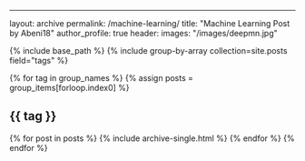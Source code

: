 ---
layout: archive
permalink: /machine-learning/
title: "Machine Learning Post by Abeni18"
author_profile: true
header:
  images: "/images/deepmn.jpg"

  {% include base_path %}
  {% include group-by-array collection=site.posts field="tags" %}

  {% for tag in group_names %}
    {% assign posts = group_items[forloop.index0] %}
    <h2 id="{{ tag | slugify }}" class="archive__subtitle">{{ tag }}</h2>
    {% for post in posts %}
      {% include archive-single.html %}
    {% endfor %}
  {% endfor %}
